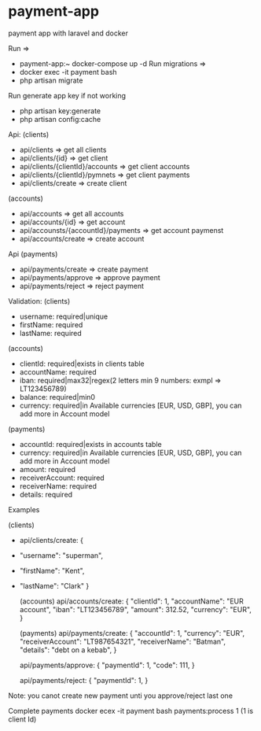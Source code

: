 # payment-app
payment app with laravel and docker

Run => 
* payment-app:~ docker-compose up -d
Run migrations => 
* docker exec -it payment bash
* php artisan migrate
      
Run generate app key if not working
* php artisan key:generate
* php artisan config:cache

Api:
(clients)
* api/clients => get all clients
* api/clients/{id} => get client
* api/clients/{clientId}/accounts => get client accounts
* api/clients/{clientId}/pymnets => get client payments
* api/clients/create => create client

(accounts)
* api/accounts => get all accounts
* api/accounts/{id} => get account
* api/accounsts/{accountId}/payments => get account paymenst
* api/accounts/create => create account

Api (payments)
* api/payments/create => create payment
* api/payments/approve => approve payment
* api/payments/reject => reject payment


Validation:
(clients)
* username: required|unique
* firstName: required
* lastName: required
    
(accounts)
* clientId: required|exists in clients table
* accountName: required
* iban: required|max32|regex(2 letters min 9 numbers: exmpl => LT123456789)
* balance: required|min0
* currency: required|in Available currencies [EUR, USD, GBP], you can add more in Account model
 
(payments)
* accountId: required|exists in accounts table
* currency: required|in Available currencies [EUR, USD, GBP], you can add more in Account model
* amount: required
* receiverAccount: required
* receiverName: required
* details: required
  
Examples

(clients)
* api/clients/create: {
* "username": "superman",
* "firstName": "Kent",
* "lastName": "Clark"
}
    
  (accounts)
    api/accounts/create: {
      "clientId": 1,
      "accountName": "EUR account",
      "iban": "LT123456789",
      "amount": 312.52,
      "currency": "EUR",
    }
    
  (payments)
    api/payments/create: {
      "accountId": 1,
      "currency": "EUR",
      "receiverAccount": "LT987654321",
      "receiverName": "Batman",
      "details": "debt on a kebab",
    }  
    
    api/payments/approve: {
      "paymentId": 1,
      "code": 111,
    }  
    
    api/payments/reject: {
      "paymentId": 1,
    }  
    
 Note: you canot create new payment unti you approve/reject last one
 
 Complete payments
  docker ecex -it payment bash
  payments:process 1 (1 is client Id)
  
